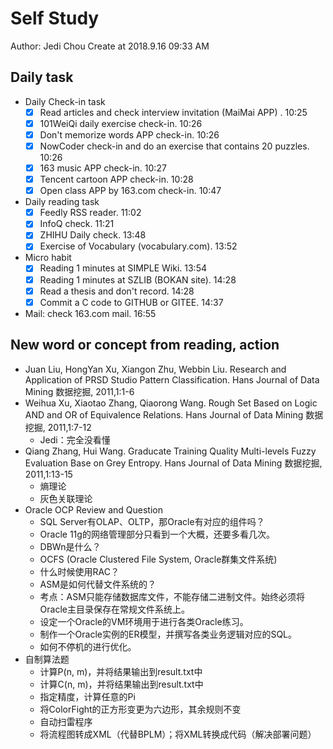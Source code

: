 # Self Study

Author: Jedi Chou
Create at 2018.9.16 09:33 AM

## Daily task

* Daily Check-in task
  -[x] Read articles and check interview invitation (MaiMai APP) . 10:25
  -[x] 101WeiQi daily exercise check-in. 10:26
  -[x] Don't memorize words APP check-in. 10:26
  -[x] NowCoder check-in and do an exercise that contains 20 puzzles. 10:26
  -[x] 163 music APP check-in. 10:27
  -[x] Tencent cartoon APP check-in. 10:28
  -[x] Open class APP by 163.com check-in. 10:47
  
* Daily reading task
  -[x] Feedly RSS reader. 11:02
  -[x] InfoQ check. 11:21
  -[x] ZHIHU Daily check. 13:48
  -[x] Exercise of Vocabulary (vocabulary.com). 13:52
  
* Micro habit
  -[x] Reading 1 minutes at SIMPLE Wiki. 13:54
  -[x] Reading 1 minutes at SZLIB (BOKAN site). 14:28
  -[x] Read a thesis and don't record. 14:28
  -[x] Commit a C code to GITHUB or GITEE. 14:37
  
* Mail: check 163.com mail. 16:55
  
## New word or concept from reading, action

* Juan Liu, HongYan Xu, Xiangon Zhu, Webbin Liu. Research and Application of PRSD Studio Pattern Classification. Hans Journal of Data Mining 数据挖掘, 2011,1:1-6
* Weihua Xu, Xiaotao Zhang, Qiaorong Wang. Rough Set Based on Logic AND and OR of Equivalence Relations. Hans Journal of Data Mining 数据挖掘, 2011,1:7-12
  - Jedi：完全没看懂
* Qiang Zhang, Hui Wang. Graducate Training Quality Multi-levels Fuzzy Evaluation Base on Grey Entropy. Hans Journal of Data Mining 数据挖掘, 2011,1:13-15
  - 熵理论
  - 灰色关联理论
* Oracle OCP Review and Question
  - SQL Server有OLAP、OLTP，那Oracle有对应的组件吗？
  - Oracle 11g的网络管理部分只看到一个大概，还要多看几次。
  - DBWn是什么？
  - OCFS (Oracle Clustered File System, Oracle群集文件系统)
  - 什么时候使用RAC？
  - ASM是如何代替文件系统的？
  - 考点：ASM只能存储数据库文件，不能存储二进制文件。始终必须将Oracle主目录保存在常规文件系统上。
  - 设定一个Oracle的VM环境用于进行各类Oracle练习。
  - 制作一个Oracle实例的ER模型，并撰写各类业务逻辑对应的SQL。
  - 如何不停机的进行优化。
* 自制算法题
  - 计算P(n, m)，并将结果输出到result.txt中
  - 计算C(n, m)，并将结果输出到result.txt中
  - 指定精度，计算任意的Pi
  - 将ColorFight的正方形变更为六边形，其余规则不变
  - 自动扫雷程序
  - 将流程图转成XML（代替BPLM）；将XML转换成代码（解决部署问题）
  
